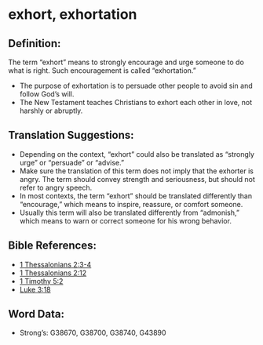 # exhort, exhortation

## Definition:

The term “exhort” means to strongly encourage and urge someone to do what is right. Such encouragement is called “exhortation.”

* The purpose of exhortation is to persuade other people to avoid sin and follow God’s will.
* The New Testament teaches Christians to exhort each other in love, not harshly or abruptly.

## Translation Suggestions:

* Depending on the context, “exhort” could also be translated as “strongly urge” or “persuade” or “advise.”
* Make sure the translation of this term does not imply that the exhorter is angry. The term should convey strength and seriousness, but should not refer to angry speech.
* In most contexts, the term “exhort” should be translated differently than “encourage,” which means to inspire, reassure, or comfort someone.
* Usually this term will also be translated differently from “admonish,” which means to warn or correct someone for his wrong behavior.

## Bible References:

* [1 Thessalonians 2:3-4](rc://en/tn/help/1th/02/03)
* [1 Thessalonians 2:12](rc://en/tn/help/1th/02/12)
* [1 Timothy 5:2](rc://en/tn/help/1ti/05/02)
* [Luke 3:18](rc://en/tn/help/luk/03/18)

## Word Data:

* Strong’s: G38670, G38700, G38740, G43890
